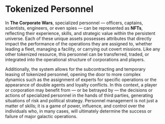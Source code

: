 # Tokenized Personnel

In **The Corporate Wars**, specialized personnel — officers, captains, scientists, engineers, or even spies — can be represented as **NFTs**, reflecting their experience, skills, and strategic value within the persistent universe. Each of these unique assets possesses attributes that directly impact the performance of the operations they are assigned to, whether leading a fleet, managing a facility, or carrying out covert missions. Like any other tokenized resource, this personnel can be transferred, traded, or integrated into the operational structure of corporations and players.

Additionally, the system allows for the subcontracting and temporary leasing of tokenized personnel, opening the door to more complex dynamics such as the assignment of experts for specific operations or the appearance of double agents and loyalty conflicts. In this context, a player or corporation may benefit from — or be betrayed by — the decisions or actions of specialized personnel in the hands of third parties, generating situations of risk and polítical strategy. Personnel management is not just a matter of skills; it is a game of power, influence, and control over the individuals who, in many cases, will ultimately determine the success or failure of major galactic operations.
